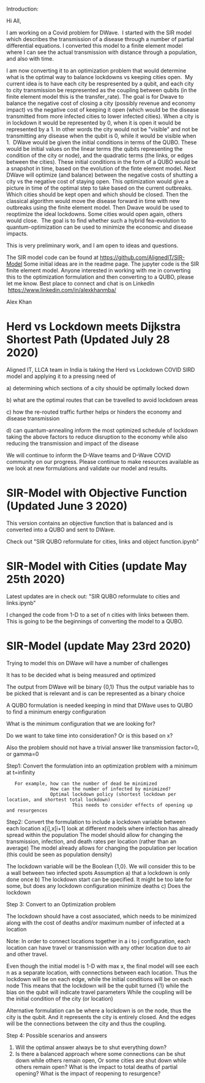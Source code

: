  Introduction:
 
 Hi All,

I am working on a Covid problem for DWave.  I started with the SIR model which describes the transmission of a disease through a number of partial differential equations. I converted this model to a finite element model where I can see the actual transmission with distance through a population, and also with time. 

I am now converting it to an optimization problem that would determine what is the optimal way to balance lockdowns vs keeping cities open.  My current idea is to have each city be respresented by a qubit, and each city to city transmission be respresented as the coupling between qubits (in the finite element model this is the transfer_rate). The goal is for Dwave to balance the negative cost of closing a city (possibly revenue and economy impact) vs the negative cost of keeping it open (which would be the disease transmitted from more infected cities to lower infected cities). When a city is in lockdown it would be represented by 0, when it is open it would be represented by a 1. In other words the city would not be "visible" and not be transmitting any disease when the qubit is 0, while it would be visible when 1.  DWave would be given the initial conditions in terms of the QUBO. These would be initial values on the linear terms (the qubits representing the condition of the city or node), and the quadratic terms (the links, or edges between the cities). These initial conditions in the form of a QUBO would be a snapshot in time, based on the evolution of the finte element model. Next DWave will optimize (and balance) between the negative costs of shutting a city vs the negative cost of staying open. This optimization would give a picture in time of the optimal step to take based on the current outbreaks. Which cities should be kept open and which should be closed. Then the classical algorithm would move the disease forward in time with new outbreaks using the finite element model. Then Dwave would be used to reoptimize the ideal lockdowns. Some cities would open again, others would close.  The goal is to find whether such a hybrid fea-evolution to quantum-optimization can be used to minimize the economic and disease impacts.

This is very preliminary work, and I am open to ideas and questions. 

The SIR model code can be found at https://github.com/AlignedIT/SIR-Model
Some initial ideas are in the readme page. The jupyter code is the SIR finite element model. Anyone interested in working with me in converting this to the optimization formulation and then converting to a QUBO, please let me know. Best place to connect and chat is on LinkedIn  https://www.linkedin.com/in/alexkhanmba/

Alex Khan

Herd vs Lockdown meets Dijkstra Shortest Path (Updated July 28 2020)
=============================================

Aligned IT, LLCA team in India is taking the Herd vs Lockdown COVID SIRD model and applying it to a pressing need of 

a) determining which sections of a city should be optimally locked down

b) what are the optimal routes that can be travelled to avoid lockdown areas

c) how the re-routed traffic further helps or hinders the economy and disease transmission

d) can quantum-annealing inform the most optimized schedule of lockdown taking the above factors to reduce disruption to the economy while also reducing the transmission and impact of the disease

We will continue to inform the D-Wave teams and D-Wave COVID community on our progress.  Please continue to make resources available as we look at new formulations and validate our model and results.



SIR-Model with Objective Function (Updated June 3 2020)
=================================
This version contains an objective function that is balanced and is converted into a QUBO and sent to DWave.

Check out "SIR QUBO reformulate for cities, links and object function.ipynb"
 
SIR-Model with Cities (update May 25th 2020)
====================
Latest updates are in check out: 
"SIR QUBO reformulate to cities and links.ipynb"

I changed the code from 1-D to a set of n cities with links between them.
This is going to be the beginnings of converting the model to a QUBO.
 
 
 SIR-Model (update May 23rd 2020)
 ==========
 Trying to model this on DWave will have a number of challenges

 It has to be decided what is being measured and optimized

 The output from DWave will be binary {0,1}
 Thus the output variable has to be picked that is relevant
 and is can be represented as a binary choice

 A QUBO formulation is needed keeping in mind that DWave
 uses to QUBO to find a minimum energy configuration

 What is the minimum configuration that we are looking for?

 Do we want to take time into consideration? Or is this based on x?

 Also the problem should not have a trivial answer like 
      transmission factor=0, or gamma=0 

Step1: Convert the formulation into an optimization problem with a minimum at t=infinity

       For example, how can the number of dead be minimized
                    How can the number of infected by minimized?
                    Optimal lockdown policy (shortest lockdown per location, and shortest total lockdown)
                            This needs to consider effects of opening up and resurgences

Step2: Convert the formulation to include a lockdown variable between each location x[i],x[i+1]
       look at different models where infection has already spread within the population
       The model should allow for changing the transmission, infection, and death rates per location (rather than an average)
       The model already allows for changing the population per location (this could be seen as population density)

 The lockdown variable will be the Boolean {1,0}. We will consider this to be a wall between two infected spots
      Assumption 
         a) that a lockdown is only done once
         b) The lockdown start can be specified.  It might be too late for some, 
           but does any lockdown configuration minimize deaths
         c) Does the lockdown 
 
 Step 3: Convert to an Optimization problem
 
 The lockdown should have a cost associated, which needs to be minimized 
 along with the cost of deaths and/or maximum number of infected at a location
 
 Note: In order to connect locations together in a i to j configuration, each location can have travel or transmission
 with any other location due to air and other travel.

 Even though the initial model is 1-D with max x, the final model will see each n as a separate location, with connections
         between each location. Thus the lockdown will be on each edge, while the initial conditions will be on each node
         This means that the lockdown will be the qubit turned {1} while the bias on the qubit will indicate travel parameters
         While the coupling will be the initial condition of the city (or location)

 Alternative formulation can be where a lockdown is on the node, thus the city is the qubit. And it represents the city 
         is entirely closed. And the edges will be the connections between the city and thus the coupling.

 Step 4: Possible scenarios and answers
 
 1. Will the optimal answer always be to shut everything down?
 2. Is there a balanced approach where some connections can be shut down while others remain open,
    Or some cities are shut down while others remain open?
    What is the impact to total deaths of partial opening?
    What is the impact of reopening to resurgence?
